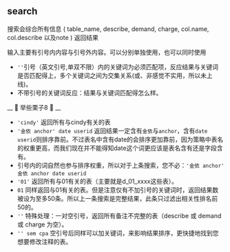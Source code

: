 ## search
搜索会综合所有信息 ( table_name, describe, demand, charge, col.name, col.describe 以及note ) 返回结果

输入主要有引号内内容与引号外内容。可以分别单独使用，也可以同时使用
- `''`引号（英文引号,单双不限）内的关键词为必须匹配项，反应结果与关键词是否匹配得上，多个关键词之间为交集关系(或、非感觉不实用，所以未上线)。
- 不带引号的关键词反应：结果与关键词匹配得怎么样。


__ 🌰 举些栗子8 🌰 __

- `'cindy'` 返回所有与cindy有关的表
- `'金依 anchor' date userid` 返回结果一定含有`金依`与`anchor`，含有`date userid`则排序靠前。不过表名中含有date的会排序更加靠前，因为策略中表名的权重更高，而我们现在并不能得知date这个词更应该是表名含有还是字段含有。
- 引号内的词自然也参与排序权重，所以对于上条搜索，您不必：`'金依 anchor' 金依 anchor date userid`
- `'01'` 返回所有与01有关的表（主要就是d_01_xxxx这些表）。
- `01` 同样返回与01有关的表。但是注意仅有不加引号的关键词时，返回结果数被设为至多50条。所以上一条搜索是完整结果，此条只过滤出相关性排名前50的。
- `''` 特殊处理：一对空引号，返回所有备注不完整的表（describe 或 demand 或 charge 为空）。
- `'' sem cpa` 空引号后同样可以加关键词，来影响结果排序，更快捷地找到您想要修改注释的表。